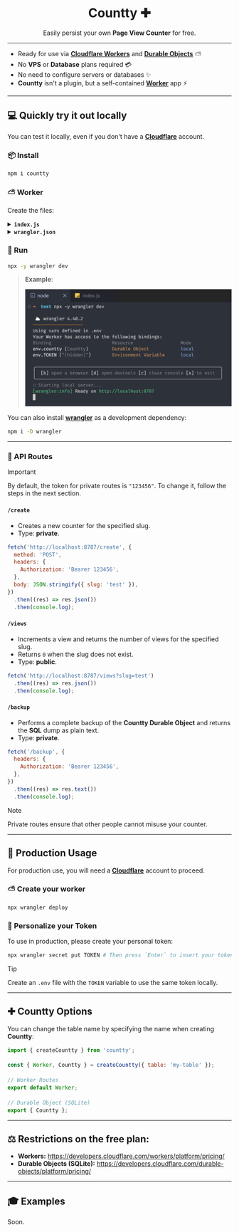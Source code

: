 <div align="center">
  <h1>Countty ✚</h1>
  <p>Easily persist your own <b>Page View Counter</b> for free.</p>
</div>

---

- Ready for use via [**Cloudflare Workers**](https://developers.cloudflare.com/workers/) and [**Durable Objects**](https://developers.cloudflare.com/durable-objects/) ⛅️
- No **VPS** or **Database** plans required 💳
- No need to configure servers or databases ✨
- **Countty** isn't a plugin, but a self-contained [**Worker**](https://developers.cloudflare.com/workers/) app ⚡️

---

## 💻 Quickly try it out locally

You can test it locally, even if you don't have a [**Cloudflare**](https://dash.cloudflare.com/) account.

### 📦 Install

```sh
npm i countty
```

### ⛅️ Worker

Create the files:

<details>
<summary><b><code>index.js</code></b></summary>

```js
import { createCountty } from 'countty';

const { Worker, Countty } = createCountty();

// Worker Routes
export default Worker;

// Durable Object (SQLite)
export { Countty };
```

</details>

<details>
<summary><b><code>wrangler.json</code></b></summary>

```json
{
  "name": "countty",
  "main": "index.js",
  "compatibility_date": "2025-09-24",
  "compatibility_flags": ["nodejs_compat"],
  "durable_objects": {
    "bindings": [
      {
        "name": "countty",
        "class_name": "Countty"
      }
    ]
  },
  "migrations": [
    {
      "tag": "v1",
      "new_sqlite_classes": ["Countty"]
    }
  ],
  "dev": {
    "port": 8787
  }
}
```

- Change the **Worker** app name in `name` property.
  - Default is `countty`.
- Change the **Worker** main file path in the `main` property.
  - Default is `index.js`.
  - It also supports **TypeScript** files.

</details>

### 🏁 Run

```sh
npx -y wrangler dev
```

> **Example**:
>
> <img src="./.github/assets/sample.png" width="480" />

You can also install [**wrangler**](https://www.npmjs.com/package/wrangler) as a development dependency:

```sh
npm i -D wrangler
```

---

### 🔗 API Routes

> [!IMPORTANT]
>
> By default, the token for private routes is `"123456"`. To change it, follow the steps in the next section.

#### `/create`

- Creates a new counter for the specified slug.
- Type: **private**.

```js
fetch('http://localhost:8787/create', {
  method: 'POST',
  headers: {
    Authorization: 'Bearer 123456',
  },
  body: JSON.stringify({ slug: 'test' }),
})
  .then((res) => res.json())
  .then(console.log);
```

#### `/views`

- Increments a view and returns the number of views for the specified slug.
- Returns `0` when the slug does not exist.
- Type: **public**.

```js
fetch('http://localhost:8787/views?slug=test')
  .then((res) => res.json())
  .then(console.log);
```

#### `/backup`

- Performs a complete backup of the **Countty Durable Object** and returns the **SQL** dump as plain text.
- Type: **private**.

```js
fetch('/backup', {
  headers: {
    Authorization: 'Bearer 123456',
  },
})
  .then((res) => res.text())
  .then(console.log);
```

> [!NOTE]
>
> Private routes ensure that other people cannot misuse your counter.

---

## 🔐 Production Usage

For production use, you will need a [**Cloudflare**](https://dash.cloudflare.com/) account to proceed.

### ⛅️ Create your worker

```sh
npx wrangler deploy
```

### 🔑 Personalize your Token

To use in production, please create your personal token:

```sh
npx wrangler secret put TOKEN # Then press `Enter` to insert your token
```

> [!TIP]
>
> Create an `.env` file with the `TOKEN` variable to use the same token locally.

---

## ✚ Countty Options

You can change the table name by specifying the name when creating **Countty**:

```js
import { createCountty } from 'countty';

const { Worker, Countty } = createCountty({ table: 'my-table' });

// Worker Routes
export default Worker;

// Durable Object (SQLite)
export { Countty };
```

---

## ⚖️ Restrictions on the free plan:

- **Workers:** https://developers.cloudflare.com/workers/platform/pricing/
- **Durable Objects (SQLite):** https://developers.cloudflare.com/durable-objects/platform/pricing/

---

## 🎓 Examples

Soon.
